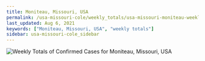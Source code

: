 ```yaml
---
title: Moniteau, Missouri, USA
permalink: /usa-missouri-cole/weekly_totals/usa-missouri-moniteau-weekly_totals.html
last_updated: Aug 6, 2021
keywords: ["Moniteau, Missouri, USA", "weekly totals"]
sidebar: usa-missouri-cole_sidebar
---
```


![Weekly Totals of Confirmed Cases for Moniteau, Missouri, USA](/covid_tracker/images/graphs/usa-missouri-moniteau-weekly_totals_graph.png)
